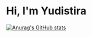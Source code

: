# Hi, I'm Yudistira

[![Anurag's GitHub stats](https://github-readme-stats.vercel.app/api?username=yudisyudistira12)](https://github.com/yudisyudistira12/github-readme-stats)
